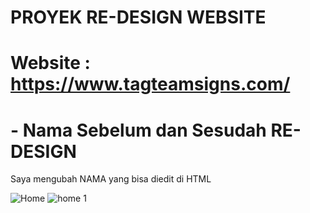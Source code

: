 # PROYEK RE-DESIGN WEBSITE
# Website : https://www.tagteamsigns.com/

# - Nama Sebelum dan Sesudah RE-DESIGN
Saya mengubah NAMA yang bisa diedit di HTML

![Home](https://github.com/wahyudi1203/REDESIGNWEB/assets/169666649/a54874da-5e99-4abe-a654-e4e748956bed)   ![home 1](https://github.com/wahyudi1203/REDESIGNWEB/assets/169666649/c043e16a-ea32-4c12-b777-68b4b1542281)


 



